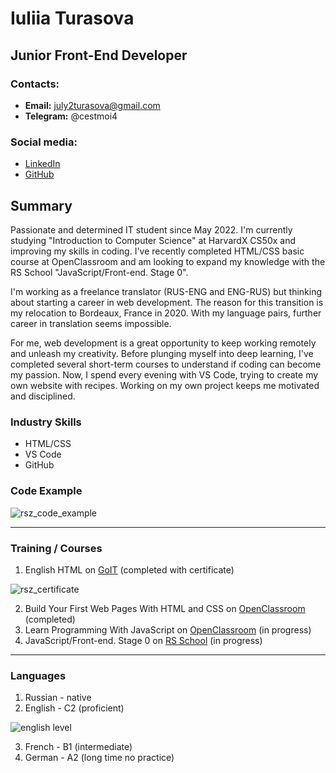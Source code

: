 # Iuliia Turasova
## Junior Front-End Developer

### Contacts:
* **Email:** july2turasova@gmail.com
* **Telegram:** @cestmoi4

### Social media:
* [LinkedIn](https://www.linkedin.com/in/iuliia-turasova-345501256/)
* [GitHub](https://github.com/YuliaTURASOVA)

## Summary

Passionate and determined IT student since May 2022. I'm currently studying "Introduction to Computer Science" at HarvardX CS50x and improving my skills in coding. I've recently completed HTML/CSS basic course at OpenClassroom and am looking to expand my knowledge with the RS School "JavaScript/Front-end. Stage 0".

I'm working as a freelance translator (RUS-ENG and ENG-RUS) but thinking about starting a career in web development. The reason for this transition is my relocation to Bordeaux, France in 2020. With my language pairs, further career in translation seems impossible.

For me, web development is a great opportunity to keep working remotely and unleash my creativity. Before plunging myself into deep learning, I've completed several short-term courses to understand if coding can become my passion. Now, I spend every evening with VS Code, trying to create my own website with recipes. Working on my own project keeps me motivated and disciplined.

### Industry Skills

* HTML/CSS
* VS Code
* GitHub

### Code Example

![rsz_code_example](https://user-images.githubusercontent.com/119604235/205746169-b04282fc-ad0a-4fde-942b-02c5734fca43.jpg)

---
### Training / Courses

1. English HTML on [GoIT](https://goit.global/ua/) (completed with certificate)

![rsz_certificate](https://user-images.githubusercontent.com/119604235/205746206-d87b9cd0-2dc7-45a4-bc0d-5e229564cd57.png)

2. Build Your First Web Pages With HTML and CSS on [OpenClassroom](https://openclassrooms.com) (completed)
3. Learn Programming With JavaScript on [OpenClassroom](https://openclassrooms.com) (in progress)
4. JavaScript/Front-end. Stage 0 on [RS School](https://rs.school/) (in progress)
---
### Languages

1. Russian - native
2. English - C2 (proficient)

![english level](https://user-images.githubusercontent.com/119604235/205747722-ed6eec47-3ac6-4614-ae37-c27fe42e34e0.jpg)

3. French - B1 (intermediate)
4. German - A2 (long time no practice)
